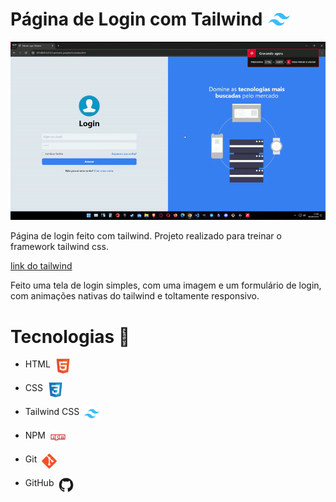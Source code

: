 # <h1 style="display: flex; align: center; gap: 10px">Página de Login com Tailwind <img width="34px" src="./github/Tailwind CSS.svg"></h1>

<img src="./github/unknown_2024.06.06-14.58_1-ezgif.com-video-to-gif-converter.gif" />

<p>Página de login feito com tailwind. Projeto realizado para treinar o framework tailwind css.

<a href="https://tailwindcss.com/" target="_blank">link do tailwind</a>

Feito uma tela de login simples, com uma imagem e um formulário de login, com animações nativas do tailwind e toltamente responsivo.

</p>

# Tecnologias 🚀

- <p style="display: flex; gap: 8px; align:center">HTML <img width="24px" src="./github/HTML5.svg" /></p>
- <p style="display: flex; gap: 8px; align:center">CSS <img width="24px" src="./github/CSS3.svg"/></p>
- <p style="display: flex; gap: 8px; align:center">Tailwind CSS<img width="24px" src="./github/Tailwind CSS.svg"/></p>
- <p style="display: flex; gap: 8px; align:center">NPM<img width="24px" src="./github/NPM.svg"/></p>
- <p style="display: flex; gap: 8px; align:center">Git<img width="24px" src="./github/Git.svg"/></p>
- <p style="display: flex; gap: 8px; align:center">GitHub<img width="24px" src="./github/GitHub.svg"/></p>
